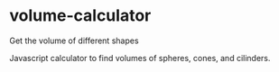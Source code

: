 # volume-calculator
Get the volume of different shapes

  Javascript calculator to find volumes of spheres, cones, and cilinders.
